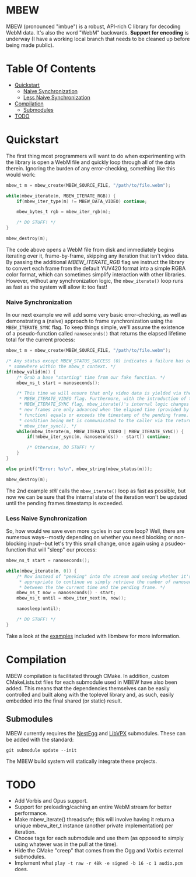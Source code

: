 # MBEW

MBEW (pronounced "imbue") is a robust, API-rich C library for decoding WebM
data. It's also the word "WebM" backwards. **Support for encoding** is underway
(I have a working local branch that needs to be cleaned up before being made
public).

# Table Of Contents

  * [Quickstart](#quickstart)
    * [Naive Synchronization](#naive-sychronization)
    * [Less Naive Synchronization](#less-naive-synchronization)
  * [Compilation](#compilation)
    * [Submodules](#submodules)
  * [TODO](#todo)

# Quickstart

The first thing most programmers will want to do when experimenting with the library
is open a WebM file and quickly loop through all of the data therein. Ignoring the
burden of any error-checking, something like this would work:

```c
mbew_t m = mbew_create(MBEW_SOURCE_FILE, "/path/to/file.webm");

while(mbew_iterate(m, MBEW_ITERATE_RGB)) {
    if(mbew_iter_type(m) != MBEW_DATA_VIDEO) continue;

    mbew_bytes_t rgb = mbew_iter_rgb(m);

    /* DO STUFF! */
}

mbew_destroy(m);
```

The code above opens a WebM file from disk and immediately begins iterating over
it, frame-by-frame, skipping any iteration that isn't video data. By passing the
additional *MBEW_ITERATE_RGB* flag we instruct the library to convert each frame
from the default YUV420 format into a simple RGBA color format, which can
sometimes simplify interaction with other libraries. However, without any
synchronization logic, the `mbew_iterate()` loop runs as fast as the system
will allow it: too fast!

### Naive Synchronization

In our next example we will add some very basic error-checking, as well as
demonstrating a (naive) approach to frame synchronization using the
`MBEW_ITERATE_SYNC` flag. To keep things simple, we'll assume the existence of a
pseudo-function called `nanoseconds()` that returns the elapsed lifetime total
for the current process:

```c
mbew_t m = mbew_create(MBEW_SOURCE_FILE, "/path/to/file.webm");

/* Any status except MBEW_STATUS_SUCCESS (0) indicates a failure has occurred
 * somewhere within the mbew_t context. */
if(mbew_valid(m)) {
    /* Grab a base "starting" time from our fake function. */
    mbew_ns_t start = nanoseconds();

    /* This time we will ensure that only video data is yielded via the
     * MBEW_ITERATE_VIDEO flag. Furthermore, with the introduction of the
     * MBEW_ITERATE_SYNC flag, mbew_iterate()'s internal logic changes so that
     * new frames are only advanced when the elapsed time (provided by our fake
     * function) equals or exceeds the timestamp of the pending frame. This
     * condition being met is communicated to the caller via the return value of
     * mbew_iter_sync(). */
    while(mbew_iterate(m, MBEW_ITERATE_VIDEO | MBEW_ITERATE_SYNC)) {
        if(!mbew_iter_sync(m, nanoseconds() - start)) continue;

        /* Otherwise, DO STUFF! */
    }
}

else printf("Error: %s\n", mbew_string(mbew_status(m)));

mbew_destroy(m);
```

The 2nd example *still* calls the `mbew_iterate()` loop as fast as possible, but
now we can be sure that the internal state of the iteration won't be updated
until the pending frames timestamp is exceeded.

### Less Naive Synchronization

So, how would we save even more cycles in our core loop? Well, there are
numerous ways--mostly depending on whether you need blocking or non-blocking
input--but let's try this small change, once again using a psudeo-function that
will "sleep" our process:

```c
mbew_ns_t start = nanoseconds();

while(mbew_iterate(m, 0)) {
    /* Now instead of "peeking" into the stream and seeing whether it's
     * appropriate to continue we simply retrieve the number of nanoseconds
     * between the the current time and the pending frame. */
    mbew_ns_t now = nanoseconds() - start;
    mbew_ns_t until = mbew_iter_next(m, now));

    nanosleep(until);

    /* DO STUFF! */
}
```

Take a look at the [examples](examples/) included with libmbew for
more information.

# Compilation

MBEW compilation is facilitated through CMake. In addition, custom
CMakeLists.txt files for each submodule used in MBEW have also been added. This
means that the dependencies themselves can be easily controlled and built along
with the toplevel library and, as such, easily embedded into the final shared
(or static) result.

## Submodules

MBEW currently requires the [NestEgg](https://github.com/kinetiknz/nestegg) and
[LibVPX](http://www.webmproject.org/code/) submodules. These can be added
with the standard:

    git submodule update --init

The MBEW build system will statically integrate these projects.

# TODO

- Add Vorbis and Opus support.
- Support for preloading/caching an entire WebM stream for better performance.
- Make mbew_iterate() threadsafe; this will involve having it return a unique
  mbew_iter_t instance (another private implementation) per iteration.
- Choose tags for each submodule and use them (as opposed to simply using
  whatever was in the pull at the time).
- Hide the CMake "creep" that comes from the Ogg and Vorbis external submodules.
- Implement what `play -t raw -r 48k -e signed -b 16 -c 1 audio.pcm` does.
